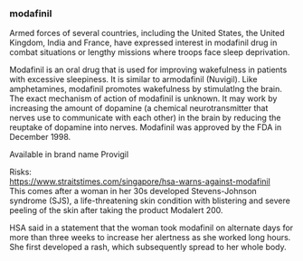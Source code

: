 ### modafinil
Armed forces of several countries, including the United States, the United Kingdom, India and France, have expressed interest in modafinil  drug in combat situations or lengthy missions where troops face sleep deprivation.  

Modafinil is an oral drug that is used for improving wakefulness in patients with excessive sleepiness. It is similar to armodafinil (Nuvigil). Like amphetamines, modafinil promotes wakefulness by stimulatIng the brain. The exact mechanism of action of modafinil is unknown. It may work by increasing the amount of dopamine (a chemical neurotransmitter that nerves use to communicate with each other) in the brain by reducing the reuptake of dopamine into nerves. Modafinil was approved by the FDA in December 1998.  

Available in brand name Provigil

Risks:  
https://www.straitstimes.com/singapore/hsa-warns-against-modafinil  
This comes after a woman in her 30s developed Stevens-Johnson syndrome (SJS), a life-threatening skin condition with blistering and severe peeling of the skin after taking the product Modalert 200.

HSA said in a statement that the woman took modafinil on alternate days for more than three weeks to increase her alertness as she worked long hours. She first developed a rash, which subsequently spread to her whole body.  

